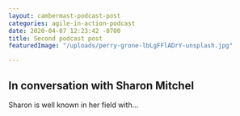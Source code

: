 ```yaml
---
layout: cambermast-podcast-post
categories: agile-in-action-podcast
date: 2020-04-07 12:23:42 -0700
title: Second podcast post
featuredImage: "/uploads/perry-grone-lbLgFFlADrY-unsplash.jpg"

---
```

##  In conversation with Sharon Mitchel

Sharon is well known in her field with...